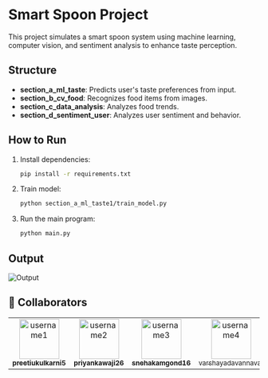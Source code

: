 # Smart Spoon Project

This project simulates a smart spoon system using machine learning, computer vision, and sentiment analysis to enhance taste perception.

## Structure
- **section_a_ml_taste**: Predicts user's taste preferences from input.
- **section_b_cv_food**: Recognizes food items from images.
- **section_c_data_analysis**: Analyzes food trends.
- **section_d_sentiment_user**: Analyzes user sentiment and behavior.

## How to Run
1. Install dependencies:
   ```bash
   pip install -r requirements.txt
   ```
2. Train model:
   ```bash
   python section_a_ml_taste1/train_model.py
   ```
3. Run the main program:
   ```bash
   python main.py
   ```

## Output
![Output](https://github.com/user-attachments/assets/0c180235-aa8c-423e-9b9d-22509e272316)

## 👥 Collaborators

<table>
  <tr>
    <td align="center">
      <a href="https://github.com/preetiukulkarni5">
        <img src="https://github.com/username1.png" width="80px;" alt="username1"/>
        <br />
        <sub><b>preetiukulkarni5</b></sub>
      </a>
    </td>
    <td align="center">
      <a href="https://github.com/priyankawaji26">
        <img src="https://github.com/username2.png" width="80px;" alt="username2"/>
        <br />
        <sub><b>priyankawaji26</b></sub>
      </a>
    </td>
    <td align="center">
      <a href="https://github.com/snehakamgond16">
        <img src="https://github.com/username3.png" width="80px;" alt="username3"/>
        <br />
        <sub><b>snehakamgond16</b></sub>
      </a>
    <td align="center">
      <a href="https://github.com/varshayadavannavar">
        <img src="https://github.com/username4.png" width="80px;" alt="username4"/>
        <br />
        <sub>varshayadavannavar</b></sub>
      </a>
    </td>
  </tr>
</table>
